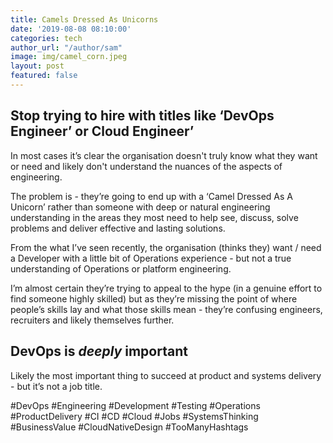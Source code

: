 ```yaml
---
title: Camels Dressed As Unicorns
date: '2019-08-08 08:10:00'
categories: tech
author_url: "/author/sam"
image: img/camel_corn.jpeg
layout: post
featured: false
---
```


## Stop trying to hire with titles like ‘DevOps Engineer’ or Cloud Engineer’

In most cases it’s clear the organisation doesn't truly know what they want or need and likely don't understand the nuances of the aspects of engineering.

The problem is - they’re going to end up with a ‘Camel Dressed As A Unicorn’ rather than someone with deep or natural engineering understanding in the areas they most need to help see, discuss, solve problems and deliver effective and lasting solutions.

From the what I’ve seen recently, the organisation (thinks they) want / need a Developer with a little bit of Operations experience - but not a true understanding of Operations or platform engineering.

I’m almost certain they’re trying to appeal to the hype (in a genuine effort to find someone highly skilled) but as they’re missing the point of where people’s skills lay and what those skills mean - they’re confusing engineers, recruiters and likely themselves further.

## DevOps is _deeply_ important

Likely the most important thing to succeed at product and systems delivery - but it’s not a job title.


#DevOps #Engineering #Development #Testing #Operations #ProductDelivery #CI #CD #Cloud #Jobs #SystemsThinking #BusinessValue #CloudNativeDesign #TooManyHashtags